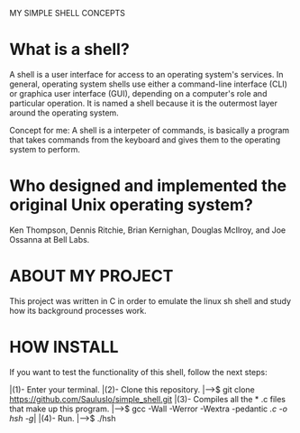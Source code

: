 MY SIMPLE SHELL CONCEPTS
# What is a shell?
A shell is a user interface for access to an operating system's services.
In general, operating system shells use either a command-line interface (CLI) or graphica
user interface (GUI), depending on a computer's role and particular operation.
It is named a shell because it is the outermost layer around the operating system.

Concept for me: A shell is a interpeter of commands, is basically a program that takes commands
from the keyboard and gives them to the operating system to perform.

# Who designed and implemented the original Unix operating system?
Ken Thompson, Dennis Ritchie, Brian Kernighan, Douglas McIlroy, and Joe Ossanna at Bell Labs.

# ABOUT MY PROJECT
This project was written in C in order to emulate the linux sh shell and study how its background processes work.

# HOW INSTALL
If you want to test the functionality of this shell, follow the next steps:

|(1)- Enter your terminal.
|(2)- Clone this repository.
|-->$ git clone https://github.com/Sauluslo/simple_shell.git
|(3)- Compiles all the * .c files that make up this program.
|-->$ gcc -Wall -Werror -Wextra -pedantic *.c -o hsh -g*|
|(4)- Run.
|-->$ ./hsh
